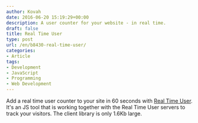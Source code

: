 ```yaml
---
author: Kovah
date: 2016-06-20 15:19:29+00:00
description: A user counter for your website - in real time.
draft: false
title: Real Time User
type: post
url: /en/b8430-real-time-user/
categories:
- Article
tags:
- Development
- JavaScript
- Programming
- Web Development
---
```


Add a real time user counter to your site in 60 seconds with [Real Time User](https://realtimeusers.bycontrast.co/). It's an JS tool that is working together with the Real Time User servers to track your visitors. The client library is only 1.6Kb large.
